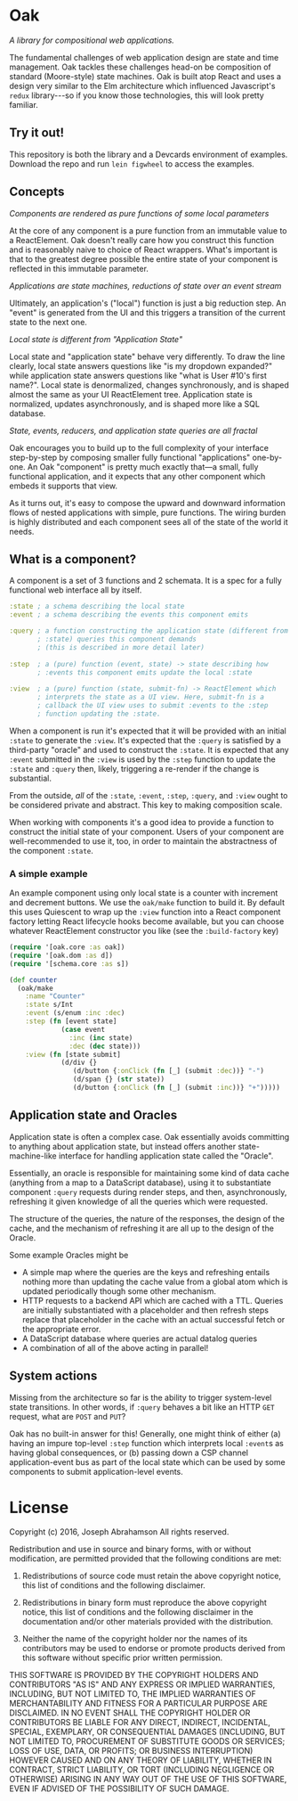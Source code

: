 
# Oak

*A library for compositional web applications.*

The fundamental challenges of web application design are state and time 
management. Oak tackles these challenges head-on be composition of 
standard (Moore-style) state machines. Oak is built atop React and uses
a design very similar to the Elm architecture which influenced 
Javascript's `redux` library---so if you know those technologies, this 
will look pretty familiar.

## Try it out!

This repository is both the library and a Devcards environment of 
examples. Download the repo and run `lein figwheel` to access the 
examples.

## Concepts

*Components are rendered as pure functions of some local parameters*

At the core of any component is a pure function from an immutable value 
to a ReactElement. Oak doesn't really care how you construct this 
function and is reasonably naive to choice of React wrappers. What's 
important is that to the greatest degree possible the entire state of 
your component is reflected in this immutable parameter.

*Applications are state machines, reductions of state over an event stream*

Ultimately, an application's ("local") function is just a big reduction
step. An "event" is generated from the UI and this triggers a transition
of the current state to the next one.

*Local state is different from "Application State"*

Local state and "application state" behave very differently. To draw the 
line clearly, local state answers questions like "is my dropdown 
expanded?" while application state answers questions like "what is 
User #10's first name?". Local state is denormalized, changes 
synchronously, and is shaped almost the same as your UI ReactElement 
tree. Application state is normalized, updates asynchronously, and is 
shaped more like a SQL database.

*State, events, reducers, and application state queries are all fractal*

Oak encourages you to build up to the full complexity of your interface
step-by-step by composing smaller fully functional "applications" 
one-by-one. An Oak "component" is pretty much exactly that—a small, 
fully functional application, and it expects that any other component 
which embeds it supports that view.

As it turns out, it's easy to compose the upward and downward 
information flows of nested applications with simple, pure functions. 
The wiring burden is highly distributed and each component sees all of 
the state of the world it needs.

## What is a component?

A component is a set of 3 functions and 2 schemata. It is a spec for a
fully functional web interface all by itself.

```clojure
:state ; a schema describing the local state
:event ; a schema describing the events this component emits

:query ; a function constructing the application state (different from 
       ; :state) queries this component demands 
       ; (this is described in more detail later)
       
:step  ; a (pure) function (event, state) -> state describing how
       ; :events this component emits update the local :state
       
:view  ; a (pure) function (state, submit-fn) -> ReactElement which
       ; interprets the state as a UI view. Here, submit-fn is a 
       ; callback the UI view uses to submit :events to the :step 
       ; function updating the :state.
```

When a component is run it's expected that it will be provided with an 
initial `:state` to generate the `:view`. It's expected that the 
`:query` is satisfied by a third-party "oracle" and used to construct 
the `:state`. It is expected that any `:event` submitted in the `:view`
is used by the `:step` function to update the `:state` and `:query` then,
likely, triggering a re-render if the change is substantial.

From the outside, *all* of the `:state`, `:event`, `:step`, `:query`, 
and `:view` ought to be considered private and abstract. This key to 
making composition scale.

When working with components it's a good idea to provide a function to
construct the initial state of your component. Users of your component 
are well-recommended to use it, too, in order to maintain the 
abstractness of the component `:state`.

### A simple example

An example component using only local state is a counter with increment 
and decrement buttons. We use the `oak/make` function to build it. By 
default this uses Quiescent to wrap up the `:view` function into a React 
component factory letting React lifecycle hooks become available, but you
can choose whatever ReactElement constructor you like (see the 
`:build-factory` key)

```clojure
(require '[oak.core :as oak])
(require '[oak.dom :as d])
(require '[schema.core :as s])

(def counter
  (oak/make
    :name "Counter"
    :state s/Int
    :event (s/enum :inc :dec)
    :step (fn [event state]
             (case event
               :inc (inc state)
               :dec (dec state)))
    :view (fn [state submit]
             (d/div {}
                (d/button {:onClick (fn [_] (submit :dec))} "-")
                (d/span {} (str state))
                (d/button {:onClick (fn [_] (submit :inc))} "+")))))
```

## Application state and Oracles

Application state is often a complex case. Oak essentially avoids 
committing to anything about application state, but instead offers 
another state-machine-like interface for handling application state 
called the "Oracle".

Essentially, an oracle is responsible for maintaining some kind of data 
cache (anything from a map to a DataScript database), using it to 
substantiate component `:query` requests during render steps, and then, 
asynchronously, refreshing it given knowledge of all the queries which 
were requested.

The structure of the queries, the nature of the responses, the design of
the cache, and the mechanism of refreshing it are all up to the design 
of the Oracle.

Some example Oracles might be

- A simple map where the queries are the keys and refreshing entails 
  nothing more than updating the cache value from a global atom which is
  updated periodically though some other mechanism.
- HTTP requests to a backend API which are cached with a TTL. Queries are
  initially substantiated with a placeholder and then refresh steps 
  replace that placeholder in the cache with an actual successful fetch
  or the appropriate error.
- A DataScript database where queries are actual datalog queries
- A combination of all of the above acting in parallel!

## System actions

Missing from the architecture so far is the ability to trigger 
system-level state transitions. In other words, if `:query` behaves a 
bit like an HTTP `GET` request, what are `POST` and `PUT`?

Oak has no built-in answer for this! Generally, one might think of 
either (a) having an impure top-level `:step` function which interprets 
local `:event`s as having global consequences, or (b) passing down a 
CSP channel application-event bus as part of the local state which can 
be used by some components to submit application-level events.

# License

Copyright (c) 2016, Joseph Abrahamson
All rights reserved.

Redistribution and use in source and binary forms, with or without 
modification, are permitted provided that the following conditions are 
met:

1. Redistributions of source code must retain the above copyright 
   notice, this list of conditions and the following disclaimer.

2. Redistributions in binary form must reproduce the above copyright 
   notice, this list of conditions and the following disclaimer in the 
   documentation and/or other materials provided with the distribution.

3. Neither the name of the copyright holder nor the names of its 
   contributors may be used to endorse or promote products derived from 
   this software without specific prior written permission.

THIS SOFTWARE IS PROVIDED BY THE COPYRIGHT HOLDERS AND CONTRIBUTORS "AS 
IS" AND ANY EXPRESS OR IMPLIED WARRANTIES, INCLUDING, BUT NOT LIMITED 
TO, THE IMPLIED WARRANTIES OF MERCHANTABILITY AND FITNESS FOR A 
PARTICULAR PURPOSE ARE DISCLAIMED. IN NO EVENT SHALL THE COPYRIGHT 
HOLDER OR CONTRIBUTORS BE LIABLE FOR ANY DIRECT, INDIRECT, INCIDENTAL, 
SPECIAL, EXEMPLARY, OR CONSEQUENTIAL DAMAGES (INCLUDING, BUT NOT LIMITED 
TO, PROCUREMENT OF SUBSTITUTE GOODS OR SERVICES; LOSS OF USE, DATA, OR 
PROFITS; OR BUSINESS INTERRUPTION) HOWEVER CAUSED AND ON ANY THEORY OF 
LIABILITY, WHETHER IN CONTRACT, STRICT LIABILITY, OR TORT (INCLUDING 
NEGLIGENCE OR OTHERWISE) ARISING IN ANY WAY OUT OF THE USE OF THIS 
SOFTWARE, EVEN IF ADVISED OF THE POSSIBILITY OF SUCH DAMAGE.
